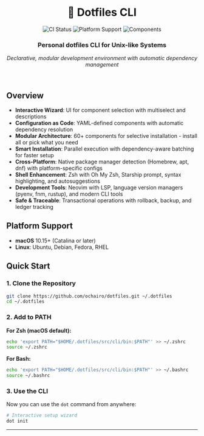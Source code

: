 <div align="center">

# 🔧 Dotfiles CLI

<p>
  <a href="https://github.com/ochairo/dotfiles/actions/workflows/ci.yml" style="text-decoration: none;"><img src="https://github.com/ochairo/dotfiles/actions/workflows/ci.yml/badge.svg?style=flat-square" alt="CI Status" /></a>
  <a href="#platform-support" style="text-decoration: none;"><img src="https://img.shields.io/badge/Platform-macOS%20%7C%20Linux-brightgreen.svg?style=flat-square" alt="Platform Support" /></a>
  <a href="https://github.com/ochairo/dotfiles/tree/main/src/components" style="text-decoration: none;"><img src="https://img.shields.io/github/directory-file-count/ochairo/dotfiles/src%2Fcomponents?type=dir&style=flat-square&label=Components&color=orange" alt="Components" /></a>
</p>

<h3>Personal dotfiles CLI for Unix-like Systems</h3>

<p><em>Declarative, modular development environment with automatic dependency management</em></p>

<br>

</div>

## Overview

- **Interactive Wizard**: UI for component selection with multiselect and descriptions
- **Configuration as Code**: YAML-defined components with automatic dependency resolution
- **Modular Architecture**: 60+ components for selective installation - install all or pick what you need
- **Smart Installation**: Parallel execution with dependency-aware batching for faster setup
- **Cross-Platform**: Native package manager detection (Homebrew, apt, dnf) with platform-specific configs
- **Shell Enhancement**: Zsh with Oh My Zsh, Starship prompt, syntax highlighting, and autosuggestions
- **Development Tools**: Neovim with LSP, language version managers (pyenv, fnm, rustup), and modern CLI tools
- **Safe & Traceable**: Transactional operations with rollback, backup, and ledger tracking

## Platform Support

- **macOS** 10.15+ (Catalina or later)
- **Linux**: Ubuntu, Debian, Fedora, RHEL

## Quick Start

### 1. Clone the Repository

```bash
git clone https://github.com/ochairo/dotfiles.git ~/.dotfiles
cd ~/.dotfiles
```

### 2. Add to PATH

**For Zsh (macOS default):**

```zsh
echo 'export PATH="$HOME/.dotfiles/src/cli/bin:$PATH"' >> ~/.zshrc
source ~/.zshrc
```

**For Bash:**

```bash
echo 'export PATH="$HOME/.dotfiles/src/cli/bin:$PATH"' >> ~/.bashrc
source ~/.bashrc
```

### 3. Use the CLI

Now you can use the `dot` command from anywhere:

```bash
# Interactive setup wizard
dot init
```

---
